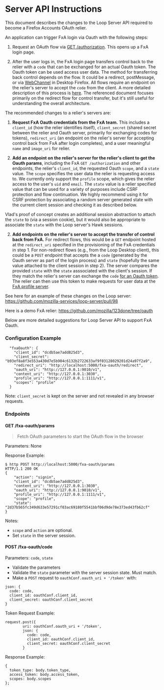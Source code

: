 # Server API Instructions

This document describes the changes to the Loop Server API required to become a Firefox Accounts OAuth relier. 

An application can trigger FxA login via Oauth with the following steps:

1) Request an OAuth flow via [GET /authorization](https://github.com/mozilla/fxa-oauth-server/blob/master/docs/api.md#get-v1authorization). This opens up a FxA login page.

2) After the user logs in, the FxA login page transfers control back to the relier with a `code` that can be exchanged for an actual Oauth token. The Oauth token can be used access user data. The method for transferring back control depends on the flow. It could be a redirect, postMessage, or via [WebChannel](https://developer.mozilla.org/en-US/docs/Mozilla/JavaScript_code_modules/WebChannel.jsm) in Desktop Firefox. All flows require an endpoint on the relier's server to accept the `code` from the client. A more detailed description of this process is [here](https://github.com/mozilla/fxa-oauth-server/wiki/oauth-design). The referenced document focuses primarily on the redirect flow for control transfer, but it's still useful for understanding the overall architecture.

The recommended changes to a relier's servers are:

1) **Request FxA Oauth credentials from the FxA team.** This includes a `client_id` (how the relier identifies itself), `client_secret` (shared secret between the relier and Oauth server, primarily for exchanging codes for tokens), `redirect_uri` (an endpoint on the relier's server for accepting control back from FxA after login completes), and a user meaningful `name` and `image_uri` for relier. 

2) **Add an endpoint on the relier's server for the relier's client to get the Oauth params**, including the FxA `GET /authorization` and other endpoints, the relier's `client_id`, the requested Oauth `scope`, and a `state` value. The `scope` specifies the user data the relier is requesting access to. We currently only support the `profile` scope, which gives the relier access to the user's `uid` and `email`. The `state` value is a relier specified value that can be used for a variety of purposes include CSRF protection and flow continuation. We highly recommend using it for CSRF protection by associating a random server generated state with the current client session and checking it as described below.

Vlad's proof of concept creates an additional session abstraction to attach the `state` to (via a session cookie), but it would also be appropriate to associate the `state` with the Loop server's Hawk sessions. 

2) **Add endpoints on the relier's server to accept the transfer of control back from FxA.** For redirect flows, this would be a `GET` endpoint hosted at the `redirect_uri` specified in the provisioning of the FxA credentials in step 1. For non-redirect flows (e.g., from the Loop Desktop client), this could be a `POST` endpoint that accepts the a `code` (generated by the Oauth server as part of the login process) and `state` (hopefully the same value attached to the client session in step 2). The server compares the provided `state` with the `state` asssociated with the client's session. If they match the relier's server can exchange the `code` [for an Oauth token](https://github.com/mozilla/fxa-oauth-server/blob/master/docs/api.md#post-v1token). The relier can then use this token to make requests for user data at the [FxA profile server](https://github.com/mozilla/fxa-profile-server/blob/master/docs/API.md). 

See here for an example of these changes on the Loop server: https://github.com/mozilla-services/loop-server/pull/98

Here is a demo FxA relier: https://github.com/mozilla/123done/tree/oauth

Below are more detailed suggestions for Loop Server API to support FxA Oauth. 

### Configuration Example
```
  "fxaOauth": {
    "client_id": "dcdb5ae7add825d3",
    "client_secret": "b93ef8a8f3e553a430d7e5b904c6132b2722633af9f03128029201d24a97f2a9",
    "redirect_uri": "http://localhost:5000/fxa-oauth/redirect",
    "oauth_uri": "http://127.0.0.1:9010/v1",
    "content_uri": "http://127.0.0.1:3030",
    "profile_uri": "http://127.0.0.1:1111/v1",
    "scopes": "profile"
  }
```

Note: `client_secret` is kept on the server and not revealed in any browser requests.

### Endpoints

#### GET /fxa-oauth/params
> Fetch OAuth parameters to start the OAuth flow in the browser

Parameters: None

Response Example:
```
$ http POST http://localhost:5000/fxa-oauth/params
HTTP/1.1 200 OK
{
    "action": "signin",
    "client_id": "dcdb5ae7add825d3",
    "content_uri": "http://127.0.0.1:3030",
    "oauth_uri": "http://127.0.0.1:9010/v1",
    "profile_uri": "http://127.0.0.1:1111/v1",
    "scope": "profile",
    "state": "2d37b565fc349d633e57291cf03ac69180f5541bbf06d9de78e373ed43fb62cf"
}
```

Notes:
* `scope` and `action` are optional.
* Set `state` in the server session.

#### POST /fxa-oauth/code

Parameters: `code`, `state`

* Validate the parameters
* Validate the `state` parameter with the server session state. Must match.
* Make a `POST` request to `oauthConf.oauth_uri + '/token'` with:
```
json: {
  code: code,
  client_id: oauthConf.client_id,
  client_secret: oauthConf.client_secret
}
```

Token Request Example:
```
request.post({
        uri: oauthConf.oauth_uri + '/token',
        json: {
          code: code,
          client_id: oauthConf.client_id,
          client_secret: oauthConf.client_secret
        }
```

Response Example:
```
{
  token_type: body.token_type,
  access_token: body.access_token,
  scopes: body.scopes
};
```
